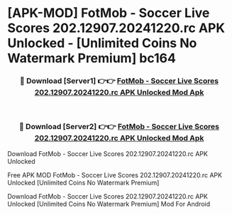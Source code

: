 # [APK-MOD] FotMob - Soccer Live Scores 202.12907.20241220.rc APK Unlocked - [Unlimited Coins No Watermark Premium] bc164



<div align="center">
<h3>🔴 Download [Server1] 👉👉 <a href="https://momento.my/?title=FotMob_-_Soccer_Live_Scores_202.12907.20241220.rc_APK_Unlocked">FotMob - Soccer Live Scores 202.12907.20241220.rc APK Unlocked Mod Apk</a></h3><br>

<h3>🔴 Download [Server2] 👉👉 <a href="https://momento.my/?title=FotMob_-_Soccer_Live_Scores_202.12907.20241220.rc_APK_Unlocked">FotMob - Soccer Live Scores 202.12907.20241220.rc APK Unlocked Mod Apk</a></h3>
</div>



Download FotMob - Soccer Live Scores 202.12907.20241220.rc APK Unlocked 

Free APK MOD FotMob - Soccer Live Scores 202.12907.20241220.rc APK Unlocked [Unlimited Coins No Watermark Premium]

Download FotMob - Soccer Live Scores 202.12907.20241220.rc APK Unlocked [Unlimited Coins No Watermark Premium] Mod For Android
